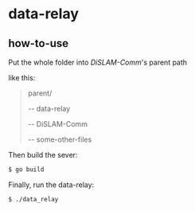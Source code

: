 # data-relay

## how-to-use

Put the whole folder into *DiSLAM-Comm*'s parent path

like this:

> parent/
>
> -- data-relay
>
> -- DiSLAM-Comm
>
> -- some-other-files



Then build the sever:

```bash
$ go build
```

Finally, run the data-relay:

```bash
$ ./data_relay
```

